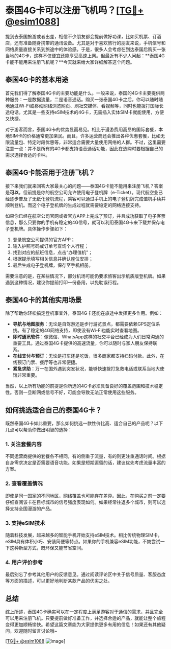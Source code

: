 # 泰国4G卡可以注册飞机吗？[[TG💪+ @esim1088](https://t.me/s/esim1088)]

提到去泰国旅游或者出差，相信不少朋友都会提前做好功课，比如买机票、订酒店，还有准备随身携带的通讯设备。尤其是对于喜欢旅行的朋友来说，手机信号和网络质量直接关系到旅途中的体验感。于是，很多人会考虑在到达泰国后购买一张当地的4G卡，这样不仅便宜还能享受高速上网。但最近有不少人问起：**泰国4G卡能不能用来注册飞机呢？**今天就来给大家详细解答这个问题。

## 泰国4G卡的基本用途

首先我们得了解泰国4G卡的主要功能是什么。一般来说，泰国的4G卡主要提供两种服务：一是数据流量，二是语音通话。购买一张泰国4G卡之后，你可以随时随地通过Wi-Fi或移动网络浏览网页、刷社交媒体、看视频等，同时也能拨打国际长途电话。尤其是一些支持eSIM技术的4G卡，无需插入实体SIM卡就能使用，方便又快捷。

对于游客而言，泰国4G卡的优势显而易见。相比于漫游费用高昂的国际套餐，本地SIM卡的价格通常更加亲民。而且，许多运营商还会推出各种优惠套餐，比如无限流量包、特定时段优惠等，非常适合需要大量使用网络的人群。不过，这里需要注意一点：并不是所有的4G卡都支持语音通话功能，因此在选购时要根据自己的需求选择合适的卡种。

## 泰国4G卡能否用于注册飞机？

接下来我们就来回答大家最关心的问题——泰国4G卡能不能用来注册飞机？答案是**可以**，但前提是你的航空公司允许使用电子登机牌（e-Ticket）。现代航空业已经逐步普及了无纸化登机流程，乘客可以通过手机上的电子登机牌完成值机手续并顺利登机。而这个电子登机牌的生成过程就需要稳定的网络连接支持。

如果你已经在航空公司官网或者官方APP上完成了预订，并且成功获取了电子客票信息，那么只要你的手机有稳定的4G信号，就可以利用泰国4G卡来下载并保存电子登机牌。具体操作步骤如下：

1. 登录航空公司提供的官方APP；
2. 输入护照号码或订单号查询个人行程；
3. 找到对应的航班信息，点击“办理值机”；
4. 根据提示填写相关信息并确认座位安排；
5. 最后生成电子登机牌，保存至手机相册。

需要注意的是，在某些情况下，部分机场可能仍要求旅客出示纸质版登机牌。如果遇到这种情况，建议你提前打印一份备用，以免耽误行程。

## 泰国4G卡的其他实用场景

除了帮助你轻松搞定登机事宜外，泰国4G卡还能在旅途中发挥更多作用。例如：

- **导航与地图服务**：无论是自驾游还是步行游览景点，都需要依赖GPS定位系统。有了稳定的4G网络支持，即使没有Wi-Fi也能实时查看地图。
- **即时通讯软件**：像微信、WhatsApp这样的社交平台已经成为人们日常沟通的重要工具。通过泰国4G卡提供的高速流量，你可以随时与家人朋友保持联系。
- **在线支付与预订**：无论是打车还是吃饭，很多商家都支持扫码付款。此外，在线预订门票、餐厅等也非常便捷。
- **紧急求助**：万一在国外遇到突发状况，能够快速拨打急救电话或联系当地大使馆非常重要。

当然，以上所有功能的前提是你所选的4G卡必须具备良好的覆盖范围和技术稳定性。否则一旦断网或信号不好，可能会导致无法正常使用这些服务。

## 如何挑选适合自己的泰国4G卡？

既然泰国4G卡如此重要，那么如何挑选一款性价比高、适合自己的产品呢？以下几点可以帮助你做出明智的选择：

### 1. 关注套餐内容
不同运营商提供的套餐各不相同，有的侧重于流量，有的则更注重通话时间。根据自身需求决定是否需要语音功能。如果是短期逗留的话，建议优先考虑流量丰富的方案。

### 2. 查看覆盖情况
即使是同一国家的不同地区，网络覆盖也可能存在差异。因此，在购买之前一定要仔细查阅该卡在目标城市的信号强度表现如何。如果经常往返多个城市，则可以选择支持全国漫游的产品。

### 3. 支持eSIM技术
随着科技发展，越来越多的智能手机开始支持eSIM技术。相比传统物理SIM卡，eSIM具有体积小巧、安装简便等特点。如果你的手机兼容eSIM功能，不妨尝试一下这种新型方式，既环保又能节省空间。

### 4. 用户评价参考
最后别忘了参考其他用户的反馈意见。通过阅读评论区中关于信号质量、客服态度等方面的描述，可以更好地判断某款产品的优劣之处。

## 总结

综上所述，泰国4G卡确实可以在一定程度上满足游客对于通信的需求，并且完全可以用来注册飞机。只要提前做好准备工作，并选择合适的产品，就能让整个旅程变得更加顺畅愉快。希望这篇文章能为大家提供更多有用的信息！如果还有其他疑问，欢迎随时留言讨论哦~

[[TG💪+ @esim1088](https://t.me/s/esim1088) ![Image](https://i.postimg.cc/4NQfJmqS/Snipaste-2025-05-13-00-14-12.png)]